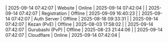 | 2025-09-14 07:42:07 | Website | Online | 2025-09-14 07:42:04 |
| 2025-09-14 07:42:07 | Registration | Offline | 2025-09-09 16:40:23 |
| 2025-09-14 07:42:07 | Auth Server | Offline | 2025-08-18 09:33:31 |
| 2025-09-14 07:42:07 | Kezan (PvE) | Offline | 2025-08-03 17:58:02 |
| 2025-09-14 07:42:07 | Gurubashi (PvP) | Offline | 2025-08-23 21:44:06 |
| 2025-09-14 07:42:07 | Cloudflare | Online | 2025-09-14 07:42:04 |
